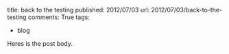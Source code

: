 title: back to the testing
published: 2012/07/03
url: 2012/07/03/back-to-the-testing
comments: True
tags:
- blog

Heres is the post body.
